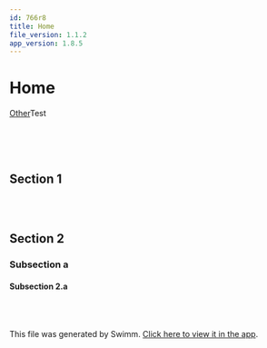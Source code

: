 ```yaml
---
id: 766r8
title: Home
file_version: 1.1.2
app_version: 1.8.5
---
```


# Home

[Other](other.upwj7.sw.md)Test

<br/>

<br/>

<br/>

## Section 1

<br/>

<br/>

## Section 2

### Subsection a

#### Subsection 2.a

<br/>

<br/>

This file was generated by Swimm. [Click here to view it in the app](https://app.swimm.io/repos/Z2l0aHViJTNBJTNBeWd3aWZpJTNBJTNBUnlhemJlY2s=/docs/766r8).
